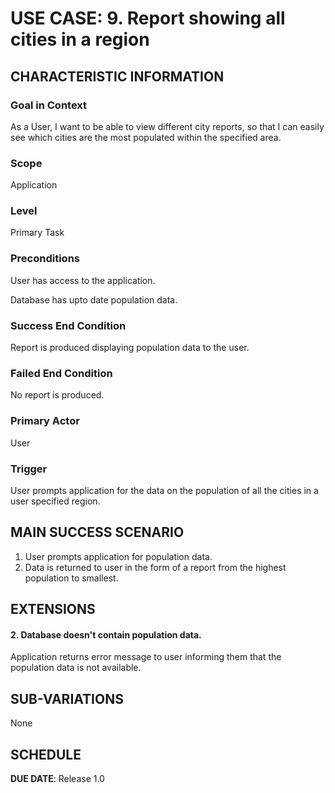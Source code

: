 # USE CASE: 9. Report showing all cities in a region

## CHARACTERISTIC INFORMATION

### Goal in Context
As a User, I want to be able to view different city reports, so that I can easily see which cities are the most populated within the specified area.


### Scope
Application


### Level
Primary Task


### Preconditions
User has access to the application.

Database has upto date population data.


### Success End Condition
Report is produced displaying population data to the user.


### Failed End Condition
No report is produced.


### Primary Actor
User


### Trigger
User prompts application for the data on the population of all the cities in a user specified region.


## MAIN SUCCESS SCENARIO
1. User prompts application for population data.
2. Data is returned to user in the form of a report from the highest population to smallest.


## EXTENSIONS
#### 2. Database doesn't contain population data.
Application returns error message to user informing them that the population data is not available.


## SUB-VARIATIONS
None


## SCHEDULE

**DUE DATE**: Release 1.0

